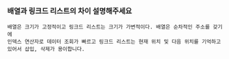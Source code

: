 ### 배열과 링크드 리스트의 차이 설명해주세요



```
배열은 크기가 고정적이고 링크드 리스트는 크기가 가변적이다. 배열은 순차적인 주소를 갖기에 
인덱스 연산자로 데이터 조회가 빠르고 링크드 리스트는 현재 위치 및 다음 위치를 기억하고 있어서 삽입, 삭제가 용이합니다.
```
